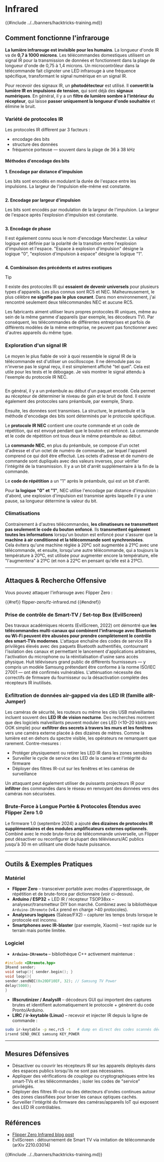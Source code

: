 # Infrared

{{#include ../../banners/hacktricks-training.md}}

## Comment fonctionne l'infrarouge <a href="#how-the-infrared-port-works" id="how-the-infrared-port-works"></a>

**La lumière infrarouge est invisible pour les humains**. La longueur d'onde IR va de **0,7 à 1000 microns**. Les télécommandes domestiques utilisent un signal IR pour la transmission de données et fonctionnent dans la plage de longueur d'onde de 0,75 à 1,4 microns. Un microcontrôleur dans la télécommande fait clignoter une LED infrarouge à une fréquence spécifique, transformant le signal numérique en un signal IR.

Pour recevoir des signaux IR, un **photodétecteur** est utilisé. Il **convertit la lumière IR en impulsions de tension**, qui sont déjà des **signaux numériques**. En général, il y a un **filtre de lumière sombre à l'intérieur du récepteur**, qui laisse **passer uniquement la longueur d'onde souhaitée** et élimine le bruit.

### Variété de protocoles IR <a href="#variety-of-ir-protocols" id="variety-of-ir-protocols"></a>

Les protocoles IR diffèrent par 3 facteurs :

- encodage des bits
- structure des données
- fréquence porteuse — souvent dans la plage de 36 à 38 kHz

#### Méthodes d'encodage des bits <a href="#bit-encoding-ways" id="bit-encoding-ways"></a>

**1. Encodage par distance d'impulsion**

Les bits sont encodés en modulant la durée de l'espace entre les impulsions. La largeur de l'impulsion elle-même est constante.

<figure><img src="../../images/image (295).png" alt=""><figcaption></figcaption></figure>

**2. Encodage par largeur d'impulsion**

Les bits sont encodés par modulation de la largeur de l'impulsion. La largeur de l'espace après l'explosion d'impulsion est constante.

<figure><img src="../../images/image (282).png" alt=""><figcaption></figcaption></figure>

**3. Encodage de phase**

Il est également connu sous le nom d'encodage Manchester. La valeur logique est définie par la polarité de la transition entre l'explosion d'impulsion et l'espace. "Espace à explosion d'impulsion" désigne la logique "0", "explosion d'impulsion à espace" désigne la logique "1".

<figure><img src="../../images/image (634).png" alt=""><figcaption></figcaption></figure>

**4. Combinaison des précédents et autres exotiques**

> [!TIP]
> Il existe des protocoles IR qui **essaient de devenir universels** pour plusieurs types d'appareils. Les plus connus sont RC5 et NEC. Malheureusement, le plus célèbre **ne signifie pas le plus courant**. Dans mon environnement, j'ai rencontré seulement deux télécommandes NEC et aucune RC5.
>
> Les fabricants aiment utiliser leurs propres protocoles IR uniques, même au sein de la même gamme d'appareils (par exemple, les décodeurs TV). Par conséquent, les télécommandes de différentes entreprises et parfois de différents modèles de la même entreprise, ne peuvent pas fonctionner avec d'autres appareils du même type.

### Exploration d'un signal IR

Le moyen le plus fiable de voir à quoi ressemble le signal IR de la télécommande est d'utiliser un oscilloscope. Il ne démodule pas ou n'inverse pas le signal reçu, il est simplement affiché "tel quel". Cela est utile pour les tests et le débogage. Je vais montrer le signal attendu à l'exemple du protocole IR NEC.

<figure><img src="../../images/image (235).png" alt=""><figcaption></figcaption></figure>

En général, il y a un préambule au début d'un paquet encodé. Cela permet au récepteur de déterminer le niveau de gain et le bruit de fond. Il existe également des protocoles sans préambule, par exemple, Sharp.

Ensuite, les données sont transmises. La structure, le préambule et la méthode d'encodage des bits sont déterminés par le protocole spécifique.

Le **protocole IR NEC** contient une courte commande et un code de répétition, qui est envoyé pendant que le bouton est enfoncé. La commande et le code de répétition ont tous deux le même préambule au début.

La **commande NEC**, en plus du préambule, se compose d'un octet d'adresse et d'un octet de numéro de commande, par lequel l'appareil comprend ce qui doit être effectué. Les octets d'adresse et de numéro de commande sont dupliqués avec des valeurs inverses, pour vérifier l'intégrité de la transmission. Il y a un bit d'arrêt supplémentaire à la fin de la commande.

Le **code de répétition** a un "1" après le préambule, qui est un bit d'arrêt.

Pour **la logique "0" et "1"**, NEC utilise l'encodage par distance d'impulsion : d'abord, une explosion d'impulsion est transmise après laquelle il y a une pause, sa longueur détermine la valeur du bit.

### Climatisations

Contrairement à d'autres télécommandes, **les climatiseurs ne transmettent pas seulement le code du bouton enfoncé**. Ils **transmettent également toutes les informations** lorsqu'un bouton est enfoncé pour s'assurer que la **machine à air conditionné et la télécommande sont synchronisées**.\
Cela évitera qu'une machine réglée à 20ºC soit augmentée à 21ºC avec une télécommande, et ensuite, lorsqu'une autre télécommande, qui a toujours la température à 20ºC, est utilisée pour augmenter encore la température, elle "l'augmentera" à 21ºC (et non à 22ºC en pensant qu'elle est à 21ºC).

---

## Attaques & Recherche Offensive <a href="#attacks" id="attacks"></a>

Vous pouvez attaquer l'infrarouge avec Flipper Zero :

{{#ref}}
flipper-zero/fz-infrared.md
{{#endref}}

### Prise de contrôle de Smart-TV / Set-top Box (EvilScreen)

Des travaux académiques récents (EvilScreen, 2022) ont démontré que **les télécommandes multi-canaux qui combinent l'infrarouge avec Bluetooth ou Wi-Fi peuvent être abusées pour prendre complètement le contrôle des smart-TVs modernes**. L'attaque enchaîne des codes de service IR à privilèges élevés avec des paquets Bluetooth authentifiés, contournant l'isolation des canaux et permettant le lancement d'applications arbitraires, l'activation du microphone ou la réinitialisation d'usine sans accès physique. Huit téléviseurs grand public de différents fournisseurs — y compris un modèle Samsung prétendant être conforme à la norme ISO/IEC 27001 — ont été confirmés vulnérables. L'atténuation nécessite des correctifs de firmware du fournisseur ou la désactivation complète des récepteurs IR inutilisés.

### Exfiltration de données air-gapped via des LED IR (famille aIR-Jumper)

Les caméras de sécurité, les routeurs ou même les clés USB malveillantes incluent souvent des **LED IR de vision nocturne**. Des recherches montrent que des logiciels malveillants peuvent moduler ces LED (<10–20 kbit/s avec OOK simple) pour **exfiltrer des secrets à travers les murs et les fenêtres** vers une caméra externe placée à des dizaines de mètres. Comme la lumière est en dehors du spectre visible, les opérateurs ne remarquent que rarement. Contre-mesures :

* Protéger physiquement ou retirer les LED IR dans les zones sensibles
* Surveiller le cycle de service des LED de la caméra et l'intégrité du firmware
* Déployer des filtres IR-cut sur les fenêtres et les caméras de surveillance

Un attaquant peut également utiliser de puissants projecteurs IR pour **infiltrer** des commandes dans le réseau en renvoyant des données vers des caméras non sécurisées.

### Brute-Force à Longue Portée & Protocoles Étendus avec Flipper Zero 1.0

Le firmware 1.0 (septembre 2024) a ajouté **des dizaines de protocoles IR supplémentaires et des modules amplificateurs externes optionnels**. Combiné avec le mode brute-force de télécommande universelle, un Flipper peut désactiver ou reconfigurer la plupart des téléviseurs/AC publics jusqu'à 30 m en utilisant une diode haute puissance.

---

## Outils & Exemples Pratiques <a href="#tooling" id="tooling"></a>

### Matériel

* **Flipper Zero** – transceiver portable avec modes d'apprentissage, de répétition et de brute-force par dictionnaire (voir ci-dessus).
* **Arduino / ESP32** + LED IR / récepteur TSOP38xx – analyseur/transmetteur DIY bon marché. Combinez avec la bibliothèque `Arduino-IRremote` (v4.x prend en charge >40 protocoles).
* **Analyseurs logiques** (Saleae/FX2) – capturer les temps bruts lorsque le protocole est inconnu.
* **Smartphones avec IR-blaster** (par exemple, Xiaomi) – test rapide sur le terrain mais portée limitée.

### Logiciel

* **`Arduino-IRremote`** – bibliothèque C++ activement maintenue :
```cpp
#include <IRremote.hpp>
IRsend sender;
void setup(){ sender.begin(); }
void loop(){
sender.sendNEC(0x20DF10EF, 32); // Samsung TV Power
delay(5000);
}
```
* **IRscrutinizer / AnalysIR** – décodeurs GUI qui importent des captures brutes et identifient automatiquement le protocole + génèrent du code Pronto/Arduino.
* **LIRC / ir-keytable (Linux)** – recevoir et injecter IR depuis la ligne de commande :
```bash
sudo ir-keytable -p nec,rc5 -t   # dump en direct des codes scannés décodés
irsend SEND_ONCE samsung KEY_POWER
```

---

## Mesures Défensives <a href="#defense" id="defense"></a>

* Désactiver ou couvrir les récepteurs IR sur les appareils déployés dans des espaces publics lorsqu'ils ne sont pas nécessaires.
* Appliquer des vérifications de *couplage* ou cryptographiques entre les smart-TVs et les télécommandes ; isoler les codes de "service" privilégiés.
* Déployer des filtres IR-cut ou des détecteurs d'ondes continues autour des zones classifiées pour briser les canaux optiques cachés.
* Surveiller l'intégrité du firmware des caméras/appareils IoT qui exposent des LED IR contrôlables.

## Références

- [Flipper Zero Infrared blog post](https://blog.flipperzero.one/infrared/)
- EvilScreen : détournement de Smart TV via imitation de télécommande (arXiv 2210.03014)

{{#include ../../banners/hacktricks-training.md}}

